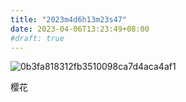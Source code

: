 ```yaml
---
title: "2023m4d6h13m23s47"
date: 2023-04-06T13:23:49+08:00
#draft: true
---
```


![0b3fa818312fb3510098ca7d4aca4af1](https://photos.liuzhenyi.net/images/4a9b96aac548d2eeb4289085794bb273.jpg)

樱花